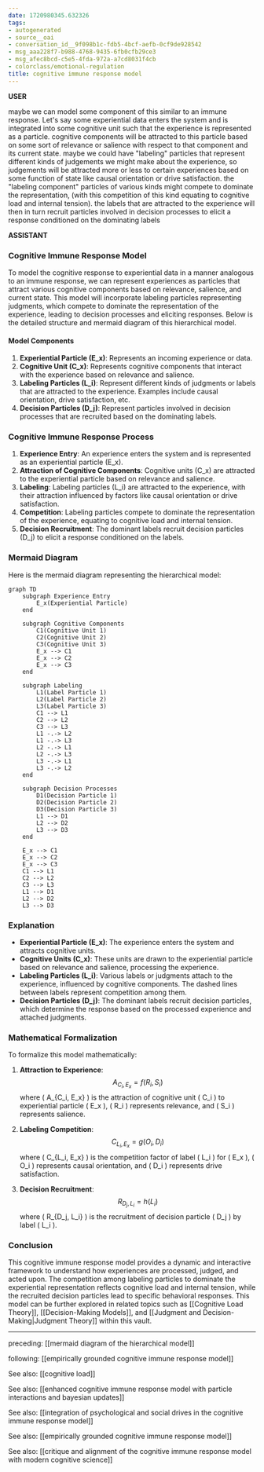 ```yaml
---
date: 1720980345.632326
tags:
- autogenerated
- source__oai
- conversation_id__9f098b1c-fdb5-4bcf-aefb-0cf9de928542
- msg_aaa228f7-b988-4768-9435-6fb0cfb29ce3
- msg_afec8bcd-c5e5-4fda-972a-a7cd8031f4cb
- colorclass/emotional-regulation
title: cognitive immune response model
---
```


**USER**

maybe we can model some component of this similar to an immune response. Let's say some experiential data enters the system and is integrated into some cognitive unit such that the experience is represented as a particle. cognitive components will be attracted to this particle based on some sort of relevance or salience with respect to that component and its current state. maybe we could have "labeling" particles that represent different kinds of judgements we might make about the experience, so judgements will be attracted more or less to certain experiences based on some function of state like causal orientation or drive satisfaction. the "labeling component" particles of various kinds might compete to dominate the representation, (with this competition of this kind equating to cognitive load and internal tension). the labels that are attracted to the experience will then in turn recruit particles involved in decision processes to elicit a response conditioned on the dominating labels


**ASSISTANT**

### Cognitive Immune Response Model

To model the cognitive response to experiential data in a manner analogous to an immune response, we can represent experiences as particles that attract various cognitive components based on relevance, salience, and current state. This model will incorporate labeling particles representing judgments, which compete to dominate the representation of the experience, leading to decision processes and eliciting responses. Below is the detailed structure and mermaid diagram of this hierarchical model.

#### Model Components

1. **Experiential Particle (E_x)**: Represents an incoming experience or data.
2. **Cognitive Unit (C_x)**: Represents cognitive components that interact with the experience based on relevance and salience.
3. **Labeling Particles (L_i)**: Represent different kinds of judgments or labels that are attracted to the experience. Examples include causal orientation, drive satisfaction, etc.
4. **Decision Particles (D_j)**: Represent particles involved in decision processes that are recruited based on the dominating labels.

### Cognitive Immune Response Process

1. **Experience Entry**: An experience enters the system and is represented as an experiential particle (E_x).
2. **Attraction of Cognitive Components**: Cognitive units (C_x) are attracted to the experiential particle based on relevance and salience.
3. **Labeling**: Labeling particles (L_i) are attracted to the experience, with their attraction influenced by factors like causal orientation or drive satisfaction.
4. **Competition**: Labeling particles compete to dominate the representation of the experience, equating to cognitive load and internal tension.
5. **Decision Recruitment**: The dominant labels recruit decision particles (D_j) to elicit a response conditioned on the labels.

### Mermaid Diagram

Here is the mermaid diagram representing the hierarchical model:

```mermaid
graph TD
    subgraph Experience Entry
        E_x(Experiential Particle)
    end
    
    subgraph Cognitive Components
        C1(Cognitive Unit 1)
        C2(Cognitive Unit 2)
        C3(Cognitive Unit 3)
        E_x --> C1
        E_x --> C2
        E_x --> C3
    end
    
    subgraph Labeling
        L1(Label Particle 1)
        L2(Label Particle 2)
        L3(Label Particle 3)
        C1 --> L1
        C2 --> L2
        C3 --> L3
        L1 -.-> L2
        L1 -.-> L3
        L2 -.-> L1
        L2 -.-> L3
        L3 -.-> L1
        L3 -.-> L2
    end
    
    subgraph Decision Processes
        D1(Decision Particle 1)
        D2(Decision Particle 2)
        D3(Decision Particle 3)
        L1 --> D1
        L2 --> D2
        L3 --> D3
    end
    
    E_x --> C1
    E_x --> C2
    E_x --> C3
    C1 --> L1
    C2 --> L2
    C3 --> L3
    L1 --> D1
    L2 --> D2
    L3 --> D3
```

### Explanation

- **Experiential Particle (E_x)**: The experience enters the system and attracts cognitive units.
- **Cognitive Units (C_x)**: These units are drawn to the experiential particle based on relevance and salience, processing the experience.
- **Labeling Particles (L_i)**: Various labels or judgments attach to the experience, influenced by cognitive components. The dashed lines between labels represent competition among them.
- **Decision Particles (D_j)**: The dominant labels recruit decision particles, which determine the response based on the processed experience and attached judgments.

### Mathematical Formalization

To formalize this model mathematically:

1. **Attraction to Experience**:
   $$
   A_{C_i, E_x} = f(R_i, S_i)
   $$
   where \( A_{C_i, E_x} \) is the attraction of cognitive unit \( C_i \) to experiential particle \( E_x \), \( R_i \) represents relevance, and \( S_i \) represents salience.

2. **Labeling Competition**:
   $$
   C_{L_i, E_x} = g(O_i, D_i)
   $$
   where \( C_{L_i, E_x} \) is the competition factor of label \( L_i \) for \( E_x \), \( O_i \) represents causal orientation, and \( D_i \) represents drive satisfaction.

3. **Decision Recruitment**:
   $$
   R_{D_j, L_i} = h(L_i)
   $$
   where \( R_{D_j, L_i} \) is the recruitment of decision particle \( D_j \) by label \( L_i \).

### Conclusion

This cognitive immune response model provides a dynamic and interactive framework to understand how experiences are processed, judged, and acted upon. The competition among labeling particles to dominate the experiential representation reflects cognitive load and internal tension, while the recruited decision particles lead to specific behavioral responses. This model can be further explored in related topics such as [[Cognitive Load Theory]], [[Decision-Making Models]], and [[Judgment and Decision-Making|Judgment Theory]] within this vault.


---

preceding: [[mermaid diagram of the hierarchical model]]  


following: [[empirically grounded cognitive immune response model]]

See also: [[cognitive load]]


See also: [[enhanced cognitive immune response model with particle interactions and bayesian updates]]


See also: [[integration of psychological and social drives in the cognitive immune response model]]


See also: [[empirically grounded cognitive immune response model]]


See also: [[critique and alignment of the cognitive immune response model with modern cognitive science]]